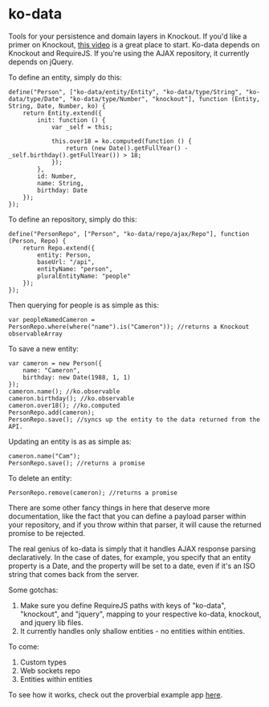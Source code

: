 ko-data
=======

Tools for your persistence and domain layers in Knockout. If you'd like a primer on Knockout, [this video](https://www.youtube.com/watch?v=AQbdDLweGxQ) is a great place to start. Ko-data depends on Knockout and RequireJS. If you're using the AJAX repository, it currently depends on jQuery.

To define an entity, simply do this:

```
define("Person", ["ko-data/entity/Entity", "ko-data/type/String", "ko-data/type/Date", "ko-data/type/Number", "knockout"], function (Entity, String, Date, Number, ko) {
    return Entity.extend({
        init: function () {
            var _self = this;

            this.over18 = ko.computed(function () {
                return (new Date().getFullYear() - _self.birthday().getFullYear()) > 18;
            });
        },
        id: Number,
        name: String,
        birthday: Date
    });
});
```

To define an repository, simply do this:

```
define("PersonRepo", ["Person", "ko-data/repo/ajax/Repo"], function (Person, Repo) {
    return Repo.extend({
        entity: Person,
        baseUrl: "/api",
        entityName: "person",
        pluralEntityName: "people"
    });
});
```

Then querying for people is as simple as this:

```
var peopleNamedCameron = PersonRepo.where(where("name").is("Cameron")); //returns a Knockout observableArray
```

To save a new entity:
```
var cameron = new Person({
    name: "Cameron",
    birthday: new Date(1988, 1, 1)
});
cameron.name(); //ko.observable
cameron.birthday(); //ko.observable
cameron.over18(); //ko.computed
PersonRepo.add(cameron);
PersonRepo.save(); //syncs up the entity to the data returned from the API.
```

Updating an entity is as as simple as:

```
cameron.name("Cam");
PersonRepo.save(); //returns a promise
```
To delete an entity:
```
PersonRepo.remove(cameron); //returns a promise
```

There are some other fancy things in here that deserve more documentation, like the fact that you can define a payload parser within your repository, and if you throw within that parser, it will cause the returned promise to be rejected.

The real genius of ko-data is simply that it handles AJAX response parsing declaratively. In the case of dates, for example, you specify that an entity property is a Date, and the property will be set to a date, even if it's an ISO string that comes back from the server.

Some gotchas:

1. Make sure you define RequireJS paths with keys of "ko-data", "knockout", and "jquery", mapping to your respective ko-data, knockout, and jquery lib files.
1. It currently handles only shallow entities - no entities within entities.

To come:
1. Custom types
1. Web sockets repo
1. Entities within entities

To see how it works, check out the proverbial example app [here](https://github.com/cameronprattedwards/ko-data-todo).
